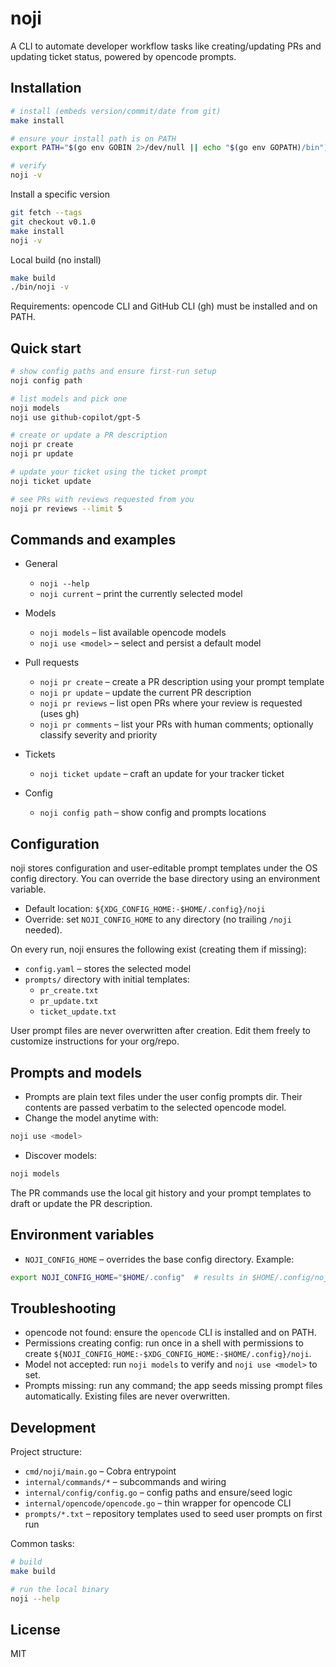 # noji

A CLI to automate developer workflow tasks like creating/updating PRs and updating ticket status, powered by opencode prompts.


## Installation

```sh
# install (embeds version/commit/date from git)
make install

# ensure your install path is on PATH
export PATH="$(go env GOBIN 2>/dev/null || echo "$(go env GOPATH)/bin"):$PATH"

# verify
noji -v
```

Install a specific version
```sh
git fetch --tags
git checkout v0.1.0
make install
noji -v
```

Local build (no install)
```sh
make build
./bin/noji -v
```

Requirements: opencode CLI and GitHub CLI (gh) must be installed and on PATH.


## Quick start

```sh
# show config paths and ensure first-run setup
noji config path

# list models and pick one
noji models
noji use github-copilot/gpt-5

# create or update a PR description
noji pr create
noji pr update

# update your ticket using the ticket prompt
noji ticket update

# see PRs with reviews requested from you
noji pr reviews --limit 5
```

## Commands and examples

- General
  - `noji --help`
  - `noji current` – print the currently selected model

- Models
  - `noji models` – list available opencode models
  - `noji use <model>` – select and persist a default model

- Pull requests
  - `noji pr create` – create a PR description using your prompt template
  - `noji pr update` – update the current PR description
  - `noji pr reviews` – list open PRs where your review is requested (uses gh)
  - `noji pr comments` – list your PRs with human comments; optionally classify severity and priority

- Tickets
  - `noji ticket update` – craft an update for your tracker ticket

- Config
  - `noji config path` – show config and prompts locations

## Configuration

noji stores configuration and user-editable prompt templates under the OS config directory. You can override the base directory using an environment variable.

- Default location: `${XDG_CONFIG_HOME:-$HOME/.config}/noji`
- Override: set `NOJI_CONFIG_HOME` to any directory (no trailing `/noji` needed).

On every run, noji ensures the following exist (creating them if missing):

- `config.yaml` – stores the selected model
- `prompts/` directory with initial templates:
  - `pr_create.txt`
  - `pr_update.txt`
  - `ticket_update.txt`

User prompt files are never overwritten after creation. Edit them freely to customize instructions for your org/repo.

## Prompts and models

- Prompts are plain text files under the user config prompts dir. Their contents are passed verbatim to the selected opencode model.
- Change the model anytime with:

```sh
noji use <model>
```

- Discover models:

```sh
noji models
```

The PR commands use the local git history and your prompt templates to draft or update the PR description.

## Environment variables

- `NOJI_CONFIG_HOME` – overrides the base config directory. Example:

```sh
export NOJI_CONFIG_HOME="$HOME/.config"  # results in $HOME/.config/noji
```

## Troubleshooting

- opencode not found: ensure the `opencode` CLI is installed and on PATH.
- Permissions creating config: run once in a shell with permissions to create `${NOJI_CONFIG_HOME:-$XDG_CONFIG_HOME:-$HOME/.config}/noji`.
- Model not accepted: run `noji models` to verify and `noji use <model>` to set.
- Prompts missing: run any command; the app seeds missing prompt files automatically. Existing files are never overwritten.

## Development

Project structure:

- `cmd/noji/main.go` – Cobra entrypoint
- `internal/commands/*` – subcommands and wiring
- `internal/config/config.go` – config paths and ensure/seed logic
- `internal/opencode/opencode.go` – thin wrapper for opencode CLI
- `prompts/*.txt` – repository templates used to seed user prompts on first run

Common tasks:

```sh
# build
make build

# run the local binary
noji --help
```


## License

MIT
